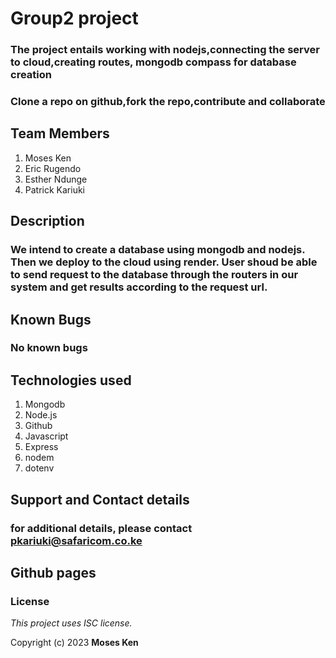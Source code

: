 
# Group2 project
### The project entails working with nodejs,connecting the server to cloud,creating routes, mongodb compass for database creation 
### Clone a repo on github,fork the repo,contribute and collaborate

## Team Members
1. Moses Ken
2. Eric Rugendo
3. Esther Ndunge
4. Patrick Kariuki

## Description
### We intend to create a database using mongodb and nodejs. Then we deploy to the cloud using render. User shoud be able to send request to the database through the routers in our system and get results according to the request url.

## Known Bugs
### No known bugs

## Technologies used
1. Mongodb
2. Node.js
3. Github
4. Javascript
5. Express
6. nodem
7. dotenv
## Support and Contact details
### for additional details, please contact pkariuki@safaricom.co.ke

## Github pages




### License

*This project uses ISC license.*

Copyright (c) 2023 **Moses Ken**

